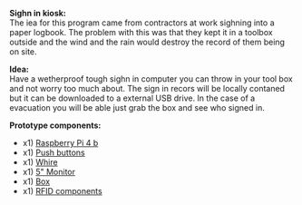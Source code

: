 **Sighn in kiosk:** <br>
The iea for this program came from contractors at work sighning into a paper logbook. The problem with this was that they kept it in a toolbox outside and 
the wind and the rain would destroy the record of them being on site.

**Idea:** <br>
Have a wetherproof tough sighn in computer you can throw in your tool box and not worry too much about. The sign in recors will be locally contaned but it can be downloaded 
to a external USB drive. In the case of a evacuation you will be able just grab the box and see who signed in.

**Prototype components:** <br>

* x1) [Raspberry Pi 4 b](https://www.adafruit.com/product/4295?src=raspberrypi)
* x1) [Push buttons](https://a.co/d/06vNeSJQ)
* x1) [Whire](https://a.co/d/0abhsdWm)
* x1) [5" Monitor](https://a.co/d/067CIb1N)
* x1) [Box](https://a.co/d/0268DwQc)
* x1) [RFID components](https://a.co/d/02DW074d)
